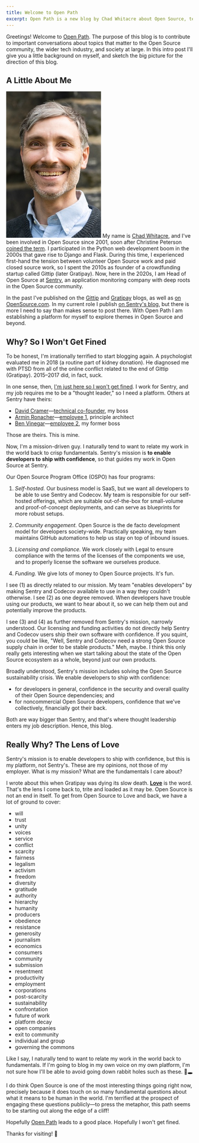 ```yaml
---
title: Welcome to Open Path
excerpt: Open Path is a new blog by Chad Whitacre about Open Source, tech, and society
---
```


Greetings! Welcome to [Open Path](/). The purpose of this blog is to contribute
to important conversations about topics that matter to the Open Source
community, the wider tech industry, and society at large. In this intro post
I'll give you a little background on myself, and sketch the big picture for the
direction of this blog.

## A Little About Me

<img src="/assets/chadwhitacre.jpg" class="float-left"> My name is [Chad
Whitacre](https://chadwhitacre.com/), and I've been involved in Open Source
since 2001, soon after Christine Peterson [coined the
term](https://opensource.com/article/18/2/coining-term-open-source-software). I
participated in the Python web development boom in the 2000s that gave rise to
Django and Flask. During this time, I experienced first-hand the tension
between volunteer Open Source work and paid closed source work, so I spent the
2010s as founder of a crowdfunding startup called Gittip (later Gratipay). Now,
here in the 2020s, I am Head of Open Source at
[Sentry](https://sentry.io/welcome/), an application monitoring company with
deep roots in the Open Source community.

In the past I've published on the [Gittip](https://blog.gittip.com/) and
[Gratipay](https://gratipay.news) blogs, as well as [on
OpenSource.com](https://opensource.com/users/whit537). In my current role I
publish [on Sentry's blog](https://blog.sentry.io/authors/chad-whitacre/), but
there is more I need to say than makes sense to post there. With Open Path I am
establishing a platform for myself to explore themes in Open Source and beyond.

## Why? So I Won't Get Fined

To be honest, I'm irrationally terrified to start blogging again. A
psychologist evaluated me in 2018 (a routine part of kidney donation). He
diagnosed me with PTSD from all of the online conflict related to the end of
Gittip (Gratipay). 2015–2017 did, in fact, suck.

In one sense, then, [I'm just here so I won't get
fined](https://www.youtube.com/watch?v=rmABbHSOTqQ). I work for Sentry, and my job
requires me to be a "thought leader," so I need a platform. Others at Sentry
have theirs:

- [David Cramer](https://cra.mr/)—[technical
  co-founder](https://github.com/getsentry/sentry/commit/3c2e87573d3bd16f61cf08fece0638cc47a4fc22), my boss
- [Armin Ronacher](https://lucumr.pocoo.org/)—[employee
  1](https://blog.sentry.io/welcome-armin-ronacher/), principle architect
- [Ben
  Vinegar](https://benv.ca/)—[employee
  2](https://blog.sentry.io/welcome-ben-vinegar/), my former boss

Those are theirs. This is mine.

Now, I'm a mission-driven guy. I naturally tend to want to relate my work in
the world back to crisp fundamentals. Sentry's mission is **to enable
developers to ship with confidence**, so that guides my work in Open Source at
Sentry.

Our Open Source Program Office (OSPO) has four programs:

1. _Self-hosted._ Our business model is SaaS, but we want all developers to be
   able to use Sentry and Codecov. My team is responsible for our self-hosted
   offerings, which are suitable out-of-the-box for small-volume and
   proof-of-concept deployments, and can serve as blueprints for more robust
   setups.

1. _Community engagement._ Open Source is the de facto development model for
   developers society-wide. Practically speaking, my team maintains GitHub
   automations to help us stay on top of inbound issues.

1. _Licensing and compliance._ We work closely with Legal to ensure compliance
   with the terms of the licenses of the components we use, and to properly
   license the software we ourselves produce.

1. _Funding._ We give lots of money to Open Source projects. It's fun.

I see (1) as directly related to our mission. My team "enables developers" by
making Sentry and Codecov available to use in a way they couldn't otherwise. I
see (2) as one degree removed. When developers have trouble using our products,
we want to hear about it, so we can help them out and potentially improve the
products.

I see (3) and (4) as further removed from Sentry's mission, narrowly
understood. Our licensing and funding activities do not directly help Sentry
and Codecov users ship their own software with confidence. If you squint, you
could be like, "Well, Sentry and Codecov need a strong Open Source supply chain
in order to be stable products." Meh, maybe. I think this only really gets
interesting when we start talking about the state of the Open Source ecosystem
as a whole, beyond just our own products.

Broadly understood, Sentry's mission includes solving the Open Source
sustainability crisis. We enable developers to ship with confidence:

- for developers in general, confidence in the security and overall quality of
  their Open Source dependencies; and
- for noncommercial Open Source developers, confidence that we've collectively,
  financially got their back.

Both are way bigger than Sentry, and that's where thought leadership enters my
job description. Hence, this blog.

## Really Why? The Lens of Love

Sentry's mission is to enable developers to ship with confidence, but this is
my platform, not Sentry's. These are my opinions, not those of my employer.
What is my mission? What are the fundamentals I care about?

I wrote about this when Gratipay was dying its slow death.
[**Love**](https://opensource.com/open-organization/16/9/openness-means-to-what-end)
is the word. That's the lens I come back to, trite and loaded as it may be.
Open Source is not an end in itself. To get from Open Source to Love and back,
we have a lot of ground to cover:

- will
- trust
- unity
- voices
- service
- conflict
- scarcity
- fairness
- legalism
- activism
- freedom
- diversity
- gratitude
- authority
- hierarchy
- humanity
- producers
- obedience
- resistance
- generosity
- journalism
- economics
- consumers
- community
- submission
- resentment
- productivity
- employment
- corporations
- post-scarcity
- sustainability
- confrontation
- future of work
- platform decay
- open companies
- exit to community
- individual and group
- governing the commons

Like I say, I naturally tend to want to relate my work in the world back to
fundamentals. If I'm going to blog in my own voice on my own platform, I'm not
sure how I'll be able to avoid going down rabbit holes such as these. 🐰🕳️

I do think Open Source is one of the most interesting things going right now,
precisely because it does touch on so many fundamental questions about what it
means to be human in the world. I'm terrified at the prospect of engaging these
questions publicly—to press the metaphor, this path seems to be starting out along the
edge of a cliff!

Hopefully [Open Path](https://openpath.chadwhitacre.com/) leads to a good
place. Hopefully I won't get fined.

Thanks for visiting! 💃
